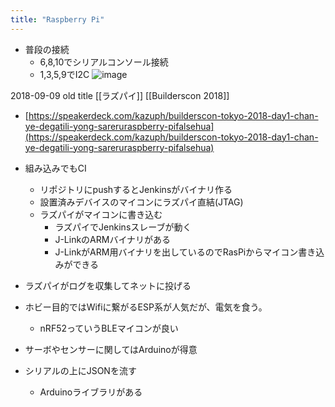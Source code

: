 ```yaml
---
title: "Raspberry Pi"
---
```


- 普段の接続
    - 6,8,10でシリアルコンソール接続
    - 1,3,5,9でI2C
![image](https://gyazo.com/c126d73bb528a4fd5cde51f3b5849401/thumb/1000)

2018-09-09 old title [[ラズパイ]]
[[Builderscon 2018]]
- [https://speakerdeck.com/kazuph/builderscon-tokyo-2018-day1-chan-ye-degatili-yong-sareruraspberry-pifalsehua](https://speakerdeck.com/kazuph/builderscon-tokyo-2018-day1-chan-ye-degatili-yong-sareruraspberry-pifalsehua)
- 組み込みでもCI
    - リポジトリにpushするとJenkinsがバイナリ作る
    - 設置済みデバイスのマイコンにラズパイ直結(JTAG)
    - ラズパイがマイコンに書き込む
        - ラズパイでJenkinsスレーブが動く
        - J-LinkのARMバイナリがある
        - J-LinkがARM用バイナリを出しているのでRasPiからマイコン書き込みができる
- ラズパイがログを収集してネットに投げる

- ホビー目的ではWifiに繋がるESP系が人気だが、電気を食う。
    - nRF52っていうBLEマイコンが良い
- サーボやセンサーに関してはArduinoが得意
- シリアルの上にJSONを流す
    - Arduinoライブラリがある

